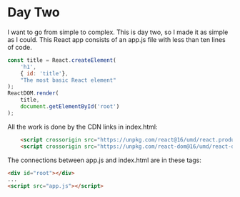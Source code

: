 # Day Two

I want to go from simple to complex. This is day two, so I made it as simple as I could. This React app consists of an app.js file with less than ten lines of code.

```javascript
const title = React.createElement(
    'h1',
    { id: 'title'},
    "The most basic React element"
);
ReactDOM.render(
    title,
    document.getElementById('root')
);
```

All the work is done by the CDN links in index.html:

```html
    <script crossorigin src="https://unpkg.com/react@16/umd/react.production.min.js"></script>
    <script crossorigin src="https://unpkg.com/react-dom@16/umd/react-dom.production.min.js"></script>
```

The connections between app.js and index.html are in these tags:

```html
<div id="root"></div>
...
<script src="app.js"></script>
```
